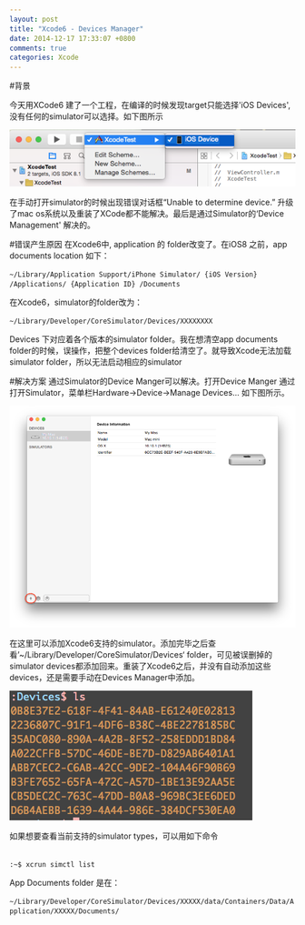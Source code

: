 ```yaml
---
layout: post
title: "Xcode6 - Devices Manager"
date: 2014-12-17 17:33:07 +0800
comments: true
categories: Xcode
---
```

#背景

今天用XCode6 建了一个工程，在编译的时候发现target只能选择'iOS Devices',没有任何的simulator可以选择。如下图所示

![](/images/2014-12-17.0.png)

在手动打开simulator的时候出现错误对话框“Unable to determine device.” 升级了mac os系统以及重装了XCode都不能解决。最后是通过Simulator的‘Device Management' 解决的。
<!--more-->

#错误产生原因
在Xcode6中, application 的 folder改变了。在iOS8 之前，app documents location 如下：

<code>~/Library/Application Support/iPhone Simulator/ {iOS Version} /Applications/ {Application ID} /Documents </code>

在Xcode6，simulator的folder改为：

<code>~/Library/Developer/CoreSimulator/Devices/XXXXXXXX</code>

Devices 下对应着各个版本的simulator folder。我在想清空app documents folder的时候，误操作，把整个devices folder给清空了。就导致Xcode无法加载simulator folder，所以无法启动相应的simulator

#解决方案
通过Simulator的Device Manger可以解决。打开Device Manger 通过 打开Simulator，菜单栏Hardware->Device->Manage Devices... 如下图所示。

![](/images/2014-12-17.1.png)

在这里可以添加Xcode6支持的simulator。添加完毕之后查看’~/Library/Developer/CoreSimulator/Devices‘ folder，可见被误删掉的simulator devices都添加回来。重装了Xcode6之后，并没有自动添加这些devices，还是需要手动在Devices Manager中添加。

![](/images/2014-12-17.2.png)

如果想要查看当前支持的simulator types，可以用如下命令

<code>
:~$ xcrun simctl list
</code>

App Documents folder 是在：

<code>~/Library/Developer/CoreSimulator/Devices/XXXXX/data/Containers/Data/Application/XXXXX/Documents/</code>